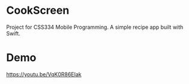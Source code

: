 # CookScreen
Project for CSS334 Mobile Programming.
A simple recipe app built with Swift.

# Demo
https://youtu.be/VqK0R86EIak

